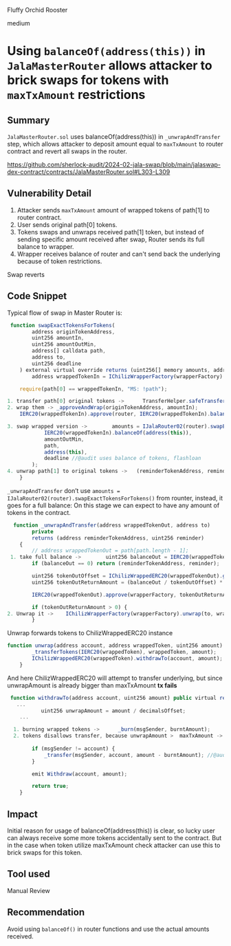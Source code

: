 Fluffy Orchid Rooster

medium

# Using `balanceOf(address(this))` in `JalaMasterRouter` allows attacker to brick swaps for tokens with `maxTxAmount` restrictions

## Summary

`JalaMasterRouter.sol` uses balanceOf(address(this)) in `_unwrapAndTransfer` step, which allows attacker to deposit amount equal to `maxTxAmount` to router contract and revert all swaps in the router. 

https://github.com/sherlock-audit/2024-02-jala-swap/blob/main/jalaswap-dex-contract/contracts/JalaMasterRouter.sol#L303-L309

## Vulnerability Detail

1. Attacker sends `maxTxAmount` amount of wrapped tokens of path[1] to router contract.
2. User sends original path[0] tokens.
3. Tokens swaps and unwraps received path[1] token, but instead of sending specific amount received after swap, Router sends its full balance to wrapper.
4. Wrapper receives balance of router and can't send back the underlying because of token restrictions. 

Swap reverts

## Code Snippet


Typical flow of swap in Master Router is:

```javascript
 function swapExactTokensForTokens(
        address originTokenAddress,
        uint256 amountIn,
        uint256 amountOutMin,
        address[] calldata path,
        address to,
        uint256 deadline
    ) external virtual override returns (uint256[] memory amounts, address reminderTokenAddress, uint256 reminder) {
        address wrappedTokenIn = IChilizWrapperFactory(wrapperFactory).wrappedTokenFor(originTokenAddress); //@audit this only allows wrapped usage, so if wrapped fucked its unusable

    require(path[0] == wrappedTokenIn, "MS: !path");

1. transfer path[0] original tokens ->      TransferHelper.safeTransferFrom(originTokenAddress, msg.sender, address(this), amountIn);
2. wrap them ->	_approveAndWrap(originTokenAddress, amountIn);
    IERC20(wrappedTokenIn).approve(router, IERC20(wrappedTokenIn).balanceOf(address(this)));

3. swap wrapped version ->        amounts = IJalaRouter02(router).swapExactTokensForTokens(
            IERC20(wrappedTokenIn).balanceOf(address(this)),
            amountOutMin,
            path,
            address(this),
            deadline //@audit uses balance of tokens, flashloan
        );
4. unwrap path[1] to original tokens ->   (reminderTokenAddress, reminder) = _unwrapAndTransfer(path[path.length - 1], to); //@audit how was reminder calculated
    }
```

`_unwrapAndTransfer` don’t use `amounts = IJalaRouter02(router).swapExactTokensForTokens()` from rounter, instead, it goes for a full balance: 
On this stage we can expect to have any amount of tokens in the contract. 

```javascript
  function _unwrapAndTransfer(address wrappedTokenOut, address to)
        private
        returns (address reminderTokenAddress, uint256 reminder)
    {
        // address wrappedTokenOut = path[path.length - 1];
 1. take full balance ->        uint256 balanceOut = IERC20(wrappedTokenOut).balanceOf(address(this));
        if (balanceOut == 0) return (reminderTokenAddress, reminder);

        uint256 tokenOutOffset = IChilizWrappedERC20(wrappedTokenOut).getDecimalsOffset();
        uint256 tokenOutReturnAmount = (balanceOut / tokenOutOffset) * tokenOutOffset;

        IERC20(wrappedTokenOut).approve(wrapperFactory, tokenOutReturnAmount); // no need for check return value, bc addliquidity will revert if approve was declined.

        if (tokenOutReturnAmount > 0) {
2. Unwrap it ->    IChilizWrapperFactory(wrapperFactory).unwrap(to, wrappedTokenOut, tokenOutReturnAmount);
        }
```

Unwrap forwards tokens to ChilizWrappedERC20 instance

```javascript
function unwrap(address account, address wrappedToken, uint256 amount) public {
        _transferTokens(IERC20(wrappedToken), wrappedToken, amount);
        IChilizWrappedERC20(wrappedToken).withdrawTo(account, amount);
    }
```

And here ChilizWrappedERC20 will attempt to transfer underlying, but since unwrapAmount is already bigger than maxTxAmount **tx fails**

```javascript
 function withdrawTo(address account, uint256 amount) public virtual returns (bool) {
   ...
           uint256 unwrapAmount = amount / decimalsOffset; 
	...

  1. burning wrapped tokens ->      _burn(msgSender, burntAmount);
  2. tokens disallows transfer, because unwrapAmount >  maxTxAmount -> SafeERC20.safeTransfer(underlyingToken, account, unwrapAmount); 
  
        if (msgSender != account) {
            _transfer(msgSender, account, amount - burntAmount); //@audit wft fr  amount - burntAmount
        }

        emit Withdraw(account, amount);

        return true;
    }
```

## Impact

Initial reason for usage of balanceOf(address(this)) is clear, so lucky user can always receive some more tokens accidentally sent to the contract.
But in the case when token utilize maxTxAmount check attacker can use this to brick swaps for this token.
 
## Tool used

Manual Review

## Recommendation

Avoid using `balanceOf()` in router functions and use the actual amounts received.
